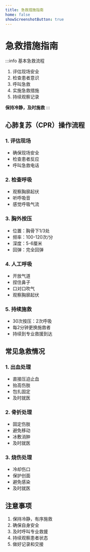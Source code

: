 ```yaml
---
title: 急救措施指南
home: false
showScreenshotButton: true
---
```


# 急救措施指南

:::info 基本急救流程
1. 评估现场安全
2. 检查患者意识
3. 呼叫急救
4. 实施急救措施
5. 持续观察记录

**保持冷静，及时施救**
:::

## 心肺复苏（CPR）操作流程

### 1. 评估现场
- 确保现场安全
- 检查患者反应
- 呼叫急救电话

### 2. 检查呼吸
- 观察胸廓起伏
- 听呼吸音
- 感觉呼吸气流

### 3. 胸外按压
- 位置：胸骨下1/3处
- 频率：100-120次/分
- 深度：5-6厘米
- 回弹：完全回弹

### 4. 人工呼吸
- 开放气道
- 捏住鼻子
- 口对口吹气
- 观察胸廓起伏

### 5. 持续施救
- 30次按压：2次呼吸
- 每2分钟更换施救者
- 持续到专业救援到达

## 常见急救情况

### 1. 出血处理
- 直接压迫止血
- 抬高伤肢
- 包扎固定
- 及时就医

### 2. 骨折处理
- 固定伤肢
- 避免移动
- 冰敷消肿
- 及时就医

### 3. 烧伤处理
- 冷却伤口
- 保护创面
- 避免感染
- 及时就医

## 注意事项

1. 保持冷静，有序施救
2. 确保自身安全
3. 及时呼叫专业救援
4. 持续观察患者状态
5. 做好记录和交接 